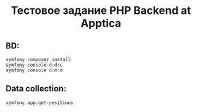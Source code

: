 <h1 align="center">Тестовое задание PHP Backend at Apptica</h1>

## BD:
```
symfony composer install
symfony console d:d:c
symfony console d:m:m
```

## Data collection:
```
symfony app:get-positions
```

